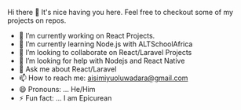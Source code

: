 Hi there 👋
It's nice having you here.
Feel free to checkout some of my projects on repos.
- 🔭 I’m currently working on React Projects.
- 🌱 I’m currently learning Node.js with ALTSchoolAfrica
- 👯 I’m looking to collaborate on React/Laravel Projects
- 🤔 I’m looking for help with Nodejs and React Native
- 💬 Ask me about React/Laravel
- 📫 How to reach me: aisimiyuoluwadara@gmail.com
- 😄 Pronouns: ... He/Him
- ⚡ Fun fact: ... I am Epicurean
